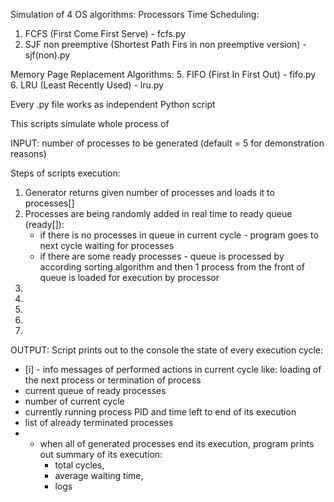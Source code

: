
Simulation of 4 OS algorithms:
 Processors Time Scheduling:
1. FCFS (First Come First Serve) - fcfs.py
2. SJF non preemptive (Shortest Path Firs in non preemptive version) - sjf(non).py

 Memory Page Replacement Algorithms:
5. FIFO (First In First Out) - fifo.py
6. LRU (Least Recently Used) - lru.py
  
Every .py file works as independent Python script 

This scripts simulate whole process of 

INPUT: number of processes to be generated (default = 5 for demonstration reasons)

Steps of scripts execution:
1. Generator returns given number of processes and loads it to processes[] 
2. Processes are being randomly added in real time to ready queue (ready[]):
    - if there is no processes in queue in current cycle - program goes to next cycle waiting for processes
    - if there are some ready processes - queue is processed by according sorting algorithm and then 1 process from the front of queue is loaded for execution by processor
3.
4.
5.
6.
7. 


OUTPUT:
Script prints out to the console the state of every execution cycle:
- [i] - info messages of performed actions in current cycle like: loading of the next process or termination of process
- current queue of ready processes
- number of current cycle
- currently running process PID and time left to end of its execution 
- list of already terminated processes
- * when all of generated processes end its execution, program prints out summary of its execution:
    - total cycles, 
    - average waiting time,
    - logs 
